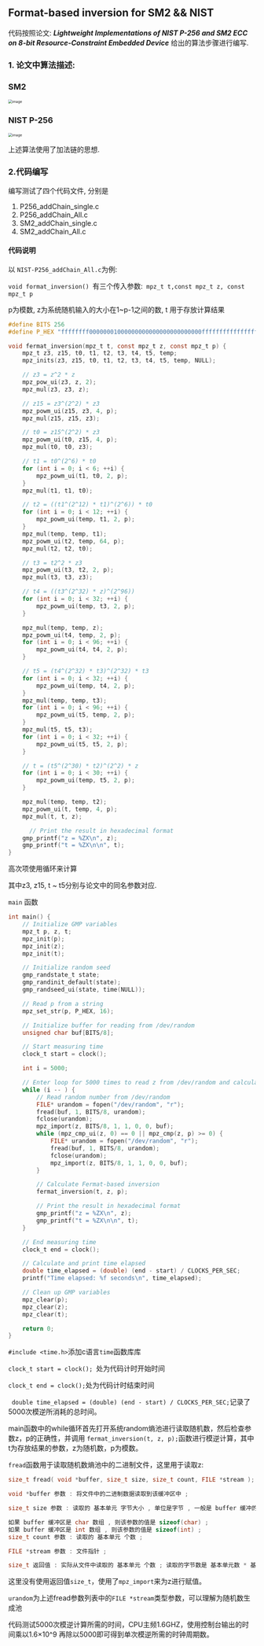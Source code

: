 ## Format-based inversion for SM2 && NIST

代码按照论文: ***Lightweight Implementations of NIST P-256 and SM2 ECC on 8-bit Resource-Constraint Embedded Device*** 给出的算法步骤进行编写.

### 1. 论文中算法描述:

### SM2

<img src="https://github.com/Mozartto/Extended-Euclidean-algorithm-and-fast-modular-inversion/assets/58902267/a86b8e6e-ce8c-44ed-a064-dfb37d8b1797" alt="image" style="zoom:50%;" />




### NIST P-256
<img src="https://github.com/Mozartto/Extended-Euclidean-algorithm-and-fast-modular-inversion/assets/58902267/f76c1ff5-7369-4e44-ba01-4b16bad53c1a" alt="image" style="zoom: 50%;" />


上述算法使用了加法链的思想.



### 2.代码编写

编写测试了四个代码文件, 分别是

1. P256_addChain_single.c
2. P256_addChain_All.c
3. SM2_addChain_single.c
4. SM2_addChain_All.c



#### 代码说明

以 `NIST-P256_addChain_All.c`为例:

`void format_inversion() `有三个传入参数:` mpz_t t,const mpz_t z, const mpz_t p`

p为模数, z为系统随机输入的大小在1~p-1之间的数, t 用于存放计算结果

```c
#define BITS 256
#define P_HEX "ffffffff00000001000000000000000000000000ffffffffffffffffffffffff"

void fermat_inversion(mpz_t t, const mpz_t z, const mpz_t p) {
    mpz_t z3, z15, t0, t1, t2, t3, t4, t5, temp;
    mpz_inits(z3, z15, t0, t1, t2, t3, t4, t5, temp, NULL);

    // z3 = z^2 * z
    mpz_pow_ui(z3, z, 2);
    mpz_mul(z3, z3, z);

    // z15 = z3^(2^2) * z3
    mpz_powm_ui(z15, z3, 4, p);
    mpz_mul(z15, z15, z3);

    // t0 = z15^(2^2) * z3
    mpz_powm_ui(t0, z15, 4, p);
    mpz_mul(t0, t0, z3);

    // t1 = t0^(2^6) * t0
    for (int i = 0; i < 6; ++i) {
        mpz_powm_ui(t1, t0, 2, p);
    }
    mpz_mul(t1, t1, t0);

    // t2 = ((t1^(2^12) * t1)^(2^6)) * t0
    for (int i = 0; i < 12; ++i) {
        mpz_powm_ui(temp, t1, 2, p);
    }
    mpz_mul(temp, temp, t1);
    mpz_powm_ui(t2, temp, 64, p);
    mpz_mul(t2, t2, t0);

    // t3 = t2^2 * z3
    mpz_powm_ui(t3, t2, 2, p);
    mpz_mul(t3, t3, z3);

    // t4 = ((t3^(2^32) * z)^(2^96))
    for (int i = 0; i < 32; ++i) {
        mpz_powm_ui(temp, t3, 2, p);
    }

    mpz_mul(temp, temp, z);
    mpz_powm_ui(t4, temp, 2, p);
    for (int i = 0; i < 96; ++i) {
        mpz_powm_ui(t4, t4, 2, p);
    }

    // t5 = (t4^(2^32) * t3)^(2^32) * t3
    for (int i = 0; i < 32; ++i) {
        mpz_powm_ui(temp, t4, 2, p);
    }
    mpz_mul(temp, temp, t3);
    for (int i = 0; i < 96; ++i) {
        mpz_powm_ui(t5, temp, 2, p);
    }
    mpz_mul(t5, t5, t3);
    for (int i = 0; i < 32; ++i) {
        mpz_powm_ui(t5, t5, 2, p);
    }

    // t = (t5^(2^30) * t2)^(2^2) * z
    for (int i = 0; i < 30; ++i) {
        mpz_powm_ui(temp, t5, 2, p);
    }

    mpz_mul(temp, temp, t2);
    mpz_powm_ui(t, temp, 4, p);
    mpz_mul(t, t, z);

      // Print the result in hexadecimal format
    gmp_printf("z = %ZX\n", z);
    gmp_printf("t = %ZX\n\n", t);
}
```

高次项使用循环来计算

其中z3, z15, t ~ t5分别与论文中的同名参数对应.

`main` 函数

```c
int main() {
    // Initialize GMP variables
    mpz_t p, z, t;
    mpz_init(p);
    mpz_init(z);
    mpz_init(t);

    // Initialize random seed
    gmp_randstate_t state;
    gmp_randinit_default(state);
    gmp_randseed_ui(state, time(NULL));

    // Read p from a string
    mpz_set_str(p, P_HEX, 16);

    // Initialize buffer for reading from /dev/random
    unsigned char buf[BITS/8];

    // Start measuring time
    clock_t start = clock();

    int i = 5000;

    // Enter loop for 5000 times to read z from /dev/random and calculate Fermat-based inversion
    while (i -- ) {
        // Read random number from /dev/random
        FILE* urandom = fopen("/dev/random", "r");
        fread(buf, 1, BITS/8, urandom);
        fclose(urandom);
        mpz_import(z, BITS/8, 1, 1, 0, 0, buf);
        while (mpz_cmp_ui(z, 0) == 0 || mpz_cmp(z, p) >= 0) {
            FILE* urandom = fopen("/dev/random", "r");
            fread(buf, 1, BITS/8, urandom);
            fclose(urandom);
            mpz_import(z, BITS/8, 1, 1, 0, 0, buf);
        }

        // Calculate Fermat-based inversion
        fermat_inversion(t, z, p);

        // Print the result in hexadecimal format
        gmp_printf("z = %ZX\n", z);
        gmp_printf("t = %ZX\n\n", t);
    }

    // End measuring time
    clock_t end = clock();

    // Calculate and print time elapsed
    double time_elapsed = (double) (end - start) / CLOCKS_PER_SEC;
    printf("Time elapsed: %f seconds\n", time_elapsed);

    // Clean up GMP variables
    mpz_clear(p);
    mpz_clear(z);
    mpz_clear(t);

    return 0;
}

```

` #include <time.h> `添加c语言`time`函数库库

`clock_t start = clock(); `处为代码计时开始时间

`clock_t end = clock();`处为代码计时结束时间

` double time_elapsed = (double) (end - start) / CLOCKS_PER_SEC;`记录了5000次模逆所消耗的总时间。

main函数中的while循环首先打开系统random熵池进行读取随机数，然后检查参数z，p的正确性，并调用  `fermat_inversion(t, z, p);`函数进行模逆计算，其中t为存放结果的参数，z为随机数，p为模数。



`fread`函数用于读取随机数熵池中的二进制文件，这里用于读取z:

```c
size_t fread( void *buffer, size_t size, size_t count, FILE *stream );

void *buffer 参数 : 将文件中的二进制数据读取到该缓冲区中 ;

size_t size 参数 : 读取的 基本单元 字节大小 , 单位是字节 , 一般是 buffer 缓冲的单位大小 ;

如果 buffer 缓冲区是 char 数组 , 则该参数的值是 sizeof(char) ;
如果 buffer 缓冲区是 int 数组 , 则该参数的值是 sizeof(int) ;
size_t count 参数 : 读取的 基本单元 个数 ;

FILE *stream 参数 : 文件指针 ;

size_t 返回值 : 实际从文件中读取的 基本单元 个数 ; 读取的字节数是 基本单元数 * 基本单元字节大小 ;
```

这里没有使用返回值`size_t`，使用了`mpz_import`来为z进行赋值。

`urandom`为上述fread参数列表中的`FILE *stream`类型参数，可以理解为随机数生成池

代码测试5000次模逆计算所需的时间，CPU主频1.6GHZ，使用控制台输出的时间乘以1.6×10^9 再除以5000即可得到单次模逆所需的时钟周期数。
